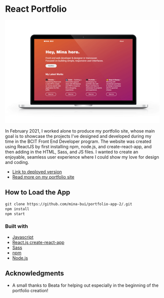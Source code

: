 # React Portfolio

![picture](/readme-shot.png)

In February 2021, I worked alone to produce my portfolio site, whose main goal is to showcase the projects I've designed and developed during my time in the BCIT Front End Developer program. The website was created using ReactJS by first installing npm, node.js, and create-react-app, and then adding in the HTML, Sass, and JS files. I wanted to create an enjoyable, seamless user experience where I could show my love for design and coding.

* [Link to deployed version](http://twdportfolio.minabui.com/)
* [Read more on my portfolio site](https://www.minabui.com/portfolio)

## How to Load the App

```
git clone https://github.com/mina-bui/portfolio-app-2/.git
npm install
npm start
```

### Built with

* [Javascript](https://www.javascript.com/)
* [React.js create-react-app](https://create-react-app.dev/)
* [Sass](https://sass-lang.com/)
* [npm](https://www.npmjs.com/)
* [Node.js](https://nodejs.org/en/)

## Acknowledgments

* A small thanks to Beata for helping out especially in the beginning of the portfolio creation!
